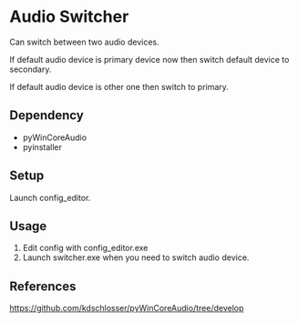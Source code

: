 # Audio Switcher
Can switch between two audio devices.

If default audio device is primary device now then 
switch default device to secondary.

If default audio device is other one then switch to primary.
## Dependency
- pyWinCoreAudio
- pyinstaller

## Setup
Launch config_editor.

## Usage
1. Edit config with config_editor.exe
2. Launch switcher.exe when you need to switch audio device.


## References
https://github.com/kdschlosser/pyWinCoreAudio/tree/develop